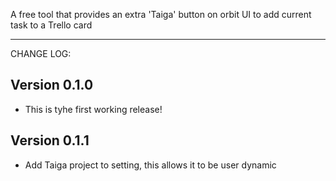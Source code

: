 A free tool that provides an extra 'Taiga' button on orbit UI to add current task to a Trello card

---

CHANGE LOG:

Version 0.1.0
---------------
- This is tyhe first working release!

Version 0.1.1
---------------
- Add Taiga project to setting, this allows it to be user dynamic

